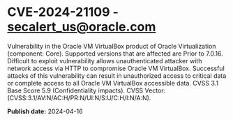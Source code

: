 # CVE-2024-21109 - secalert_us@oracle.com

Vulnerability in the Oracle VM VirtualBox product of Oracle Virtualization (component: Core).  Supported versions that are affected are Prior to 7.0.16. Difficult to exploit vulnerability allows unauthenticated attacker with network access via HTTP to compromise Oracle VM VirtualBox.  Successful attacks of this vulnerability can result in  unauthorized access to critical data or complete access to all Oracle VM VirtualBox accessible data. CVSS 3.1 Base Score 5.9 (Confidentiality impacts).  CVSS Vector: (CVSS:3.1/AV:N/AC:H/PR:N/UI:N/S:U/C:H/I:N/A:N).

**Publish date:** 2024-04-16
